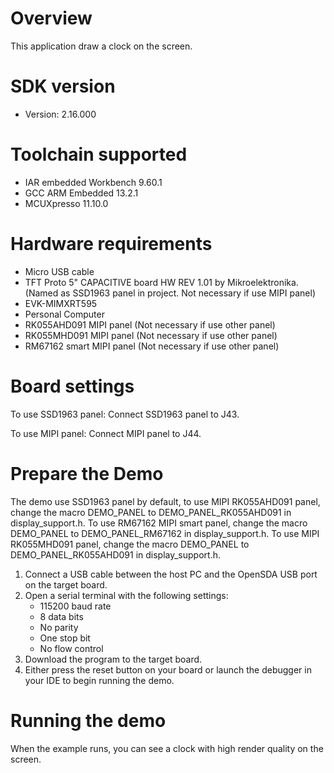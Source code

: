 Overview
========
This application draw a clock on the screen.

SDK version
===========
- Version: 2.16.000

Toolchain supported
===================
- IAR embedded Workbench  9.60.1
- GCC ARM Embedded  13.2.1
- MCUXpresso  11.10.0

Hardware requirements
=====================
- Micro USB cable
- TFT Proto 5" CAPACITIVE board HW REV 1.01 by Mikroelektronika. (Named as SSD1963 panel in project. Not necessary if use MIPI panel)
- EVK-MIMXRT595
- Personal Computer
- RK055AHD091 MIPI panel (Not necessary if use other panel)
- RK055MHD091 MIPI panel (Not necessary if use other panel)
- RM67162 smart MIPI panel (Not necessary if use other panel)

Board settings
==============
To use SSD1963 panel:
Connect SSD1963 panel to J43.

To use MIPI panel:
Connect MIPI panel to J44.

Prepare the Demo
================
The demo use SSD1963 panel by default, to use MIPI RK055AHD091 panel, change the macro
DEMO_PANEL to DEMO_PANEL_RK055AHD091 in display_support.h. To use RM67162 MIPI
smart panel, change the macro DEMO_PANEL to DEMO_PANEL_RM67162 in display_support.h.
To use MIPI RK055MHD091 panel, change the macro DEMO_PANEL to DEMO_PANEL_RK055AHD091
in display_support.h.

1.  Connect a USB cable between the host PC and the OpenSDA USB port on the target board.
2.  Open a serial terminal with the following settings:
    - 115200 baud rate
    - 8 data bits
    - No parity
    - One stop bit
    - No flow control
3.  Download the program to the target board.
4.  Either press the reset button on your board or launch the debugger in your IDE to begin running the demo.

Running the demo
================
When the example runs, you can see a clock with high render quality on the screen.
